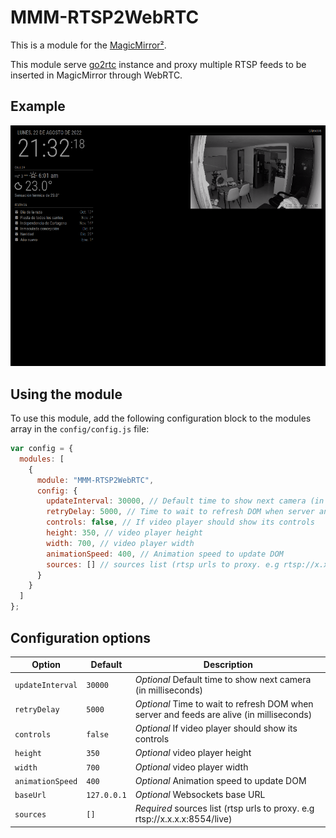 # MMM-RTSP2WebRTC

This is a module for the [MagicMirror²](https://github.com/MichMich/MagicMirror/).

This module serve [go2rtc](https://github.com/AlexxIT/go2rtc) instance and proxy multiple RTSP feeds to be inserted in MagicMirror through WebRTC.

## Example

![](.github/example.png)

## Using the module

To use this module, add the following configuration block to the modules array in the `config/config.js` file:

```js
var config = {
  modules: [
    {
      module: "MMM-RTSP2WebRTC",
      config: {
        updateInterval: 30000, // Default time to show next camera (in milliseconds)
        retryDelay: 5000, // Time to wait to refresh DOM when server and feeds are alive (in milliseconds)
        controls: false, // If video player should show its controls
        height: 350, // video player height
        width: 700, // video player width
        animationSpeed: 400, // Animation speed to update DOM
        sources: [] // sources list (rtsp urls to proxy. e.g rtsp://x.x.x.x:8554/live)
      }
    }
  ]
};
```

## Configuration options

| Option           | Default     | Description                                                                              |
|------------------|-------------|------------------------------------------------------------------------------------------|
| `updateInterval` | `30000`     | _Optional_ Default time to show next camera (in milliseconds)                            |
| `retryDelay`     | `5000`      | _Optional_ Time to wait to refresh DOM when server and feeds are alive (in milliseconds) |
| `controls`       | `false`     | _Optional_ If video player should show its controls                                      |
| `height`         | `350`       | _Optional_ video player height                                                           |
| `width`          | `700`       | _Optional_ video player width                                                            |
| `animationSpeed` | `400`       | _Optional_ Animation speed to update DOM                                                 |
| `baseUrl`        | `127.0.0.1` | _Optional_ Websockets base URL                                                           |
| `sources`        | `[]`        | _Required_ sources list (rtsp urls to proxy. e.g rtsp://x.x.x.x:8554/live)               |
